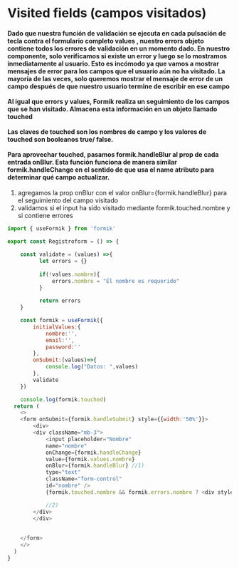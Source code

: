 # Visited fields (campos visitados)

#### Dado que nuestra función de validación se ejecuta en cada pulsación de tecla contra el formulario completo values , nuestro errors objeto contiene todos los errores de validación en un momento dado. En nuestro componente, solo verificamos si existe un error y luego se lo mostramos inmediatamente al usuario. Esto es incómodo ya que vamos a mostrar mensajes de error para los campos que el usuario aún no ha visitado. La mayoría de las veces, solo queremos mostrar el mensaje de error de un campo después de que nuestro usuario termine de escribir en ese campo<br></br>Al igual que errors y values, Formik realiza un seguimiento de los campos que se han visitado. Almacena esta información en un objeto llamado **touched**<br></br>Las claves de touched son los **nombres de campo** y los valores de touched son booleanos true/ false.<br></br>Para aprovechar touched, pasamos **formik.handleBlur** al prop de cada entrada **onBlur.** Esta función funciona de manera similar formik.handleChange en el sentido de que usa el name atributo para determinar qué campo actualizar.

<ol>
    <li>agregamos la prop onBlur con el valor onBlur={formik.handleBlur} para el seguimiento del campo visitado</li>
    <li>validamos si el input ha sido visitado mediante formik.touched.nombre y si contiene errores</li>
</ol>

```js
import { useFormik } from 'formik'

export const Registroform = () => {

    const validate = (values) =>{
          let errors = {}
        
          if(!values.nombre){
              errors.nombre = "El nombre es requerido"
          }
          
          return errors
    }

    const formik = useFormik({
        initialValues:{ 
            nombre:'',
            email:'',
            password:''
        },
        onSubmit:(values)=>{
            console.log("Datos: ",values)
        },
        validate
    })

    console.log(formik.touched)
  return (
    <>
    <form onSubmit={formik.handleSubmit} style={{width:'50%'}}>
        <div>
        <div className="mb-3">
            <input placeholder="Nombre" 
            name="nombre" 
            onChange={formik.handleChange} 
            value={formik.values.nombre} 
            onBlur={formik.handleBlur} //1)
            type="text" 
            className="form-control" 
            id="nombre" />
            {formik.touched.nombre && formik.errors.nombre ? <div style={{color:'red',fontSize:'10px'}}>{formik.errors.nombre}</div>: null}

            //2)
        </div>
        </div>
        
        
    </form>
    </>
  )
}

```